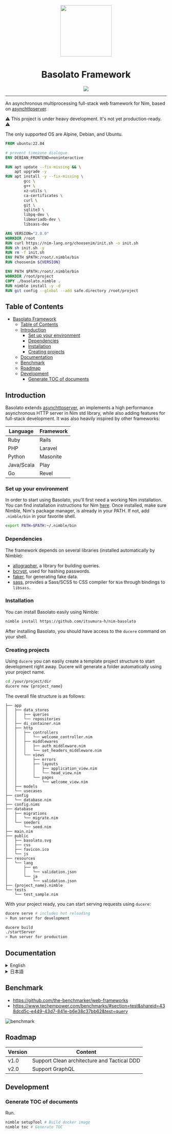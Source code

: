
<p align="center">
  <img src="./documents/images/basolato.svg" style="width:160px">
</p>
<div align="center">
  <h1>Basolato Framework</h1>
  <img src="https://github.com/itsumura-h/nim-basolato/workflows/Build%20and%20test%20Nim/badge.svg">
</div>

---

An asynchronous multiprocessing full-stack web framework for Nim, based on [asynchttpserver](https://nim-lang.org/docs/asynchttpserver.html).

:warning: This project is under heavy development. It's not yet production-ready. :warning:

The only supported OS are Alpine, Debian, and Ubuntu. 

```dockerfile
FROM ubuntu:22.04

# prevent timezone dialogue
ENV DEBIAN_FRONTEND=noninteractive

RUN apt update --fix-missing && \
    apt upgrade -y
RUN apt install -y --fix-missing \
        gcc \
        g++ \
        xz-utils \
        ca-certificates \
        curl \
        git \
        sqlite3 \
        libpq-dev \
        libmariadb-dev \
        libsass-dev

ARG VERSION="2.0.0"
WORKDIR /root
RUN curl https://nim-lang.org/choosenim/init.sh -o init.sh
RUN sh init.sh -y
RUN rm -f init.sh
ENV PATH $PATH:/root/.nimble/bin
RUN choosenim ${VERSION}

ENV PATH $PATH:/root/.nimble/bin
WORKDIR /root/project
COPY ./basolato.nimble .
RUN nimble install -y -d
RUN git config --global --add safe.directory /root/project
```


## Table of Contents

<!--ts-->
* [Basolato Framework](#basolato-framework)
   * [Table of Contents](#table-of-contents)
   * [Introduction](#introduction)
      * [Set up your environment](#set-up-your-environment)
      * [Dependencies](#dependencies)
      * [Installation](#installation)
      * [Creating projects](#creating-projects)
   * [Documentation](#documentation)
   * [Benchmark](#benchmark)
   * [Roadmap](#roadmap)
   * [Development](#development)
      * [Generate TOC of documents](#generate-toc-of-documents)

<!-- Created by https://github.com/ekalinin/github-markdown-toc -->
<!-- Added by: root, at: Fri Sep 23 13:12:54 UTC 2022 -->

<!--te-->


## Introduction
Basolato extends [asynchttpserver](https://nim-lang.org/docs/asynchttpserver.html), an implements a high performance asynchronous HTTP server in Nim std library, while also adding features for full-stack development. It was also heavily inspired by other frameworks:

|Language|Framework|
|---|---|
|Ruby|Rails|
|PHP|Laravel|
|Python|Masonite|
|Java/Scala|Play|
|Go|Revel|

### Set up your environment
In order to start using Basolato, you'll first need a working Nim installation. You can find installation instructions for Nim [here](https://nim-lang.org/install.html).
Once installed, make sure Nimble, Nim's package manager, is already in your PATH. If not, add `.nimble/bin` in your favorite shell.

```sh
export PATH=$PATH:~/.nimble/bin
```


### Dependencies

The framework depends on several libraries (installed automatically by Nimble):
- [allographer](https://github.com/itsumura-h/nim-allographer), a library for building queries.
- [bcrypt](https://github.com/runvnc/bcryptnim), used for hashing passwords.
- [faker](https://github.com/jiro4989/faker), for generating fake data.
- [sass](https://github.com/dom96/sass), provides a Sass/SCSS to CSS compiler for `Nim` through bindings to `libsass`.


### Installation

You can install Basolato easily using Nimble:

```sh
nimble install https://github.com/itsumura-h/nim-basolato
```

After installing Basolato, you should have access to the `ducere` command on your shell.

### Creating projects

Using `ducere` you can easily create a template project structure to start development right away. Ducere will generate a folder automatically using your project name.

```sh
cd /your/project/dir
ducere new {project_name}
```

The overall file structure is as follows:

```
├── app
│   ├── data_stores
│   │   ├── queries
│   │   └── repositories
│   ├── di_container.nim
│   ├── http
│   │   ├── controllers
│   │   │   └── welcome_controller.nim
│   │   ├── middlewares
│   │   │   ├── auth_middleware.nim
│   │   │   └── set_headers_middleware.nim
│   │   └── views
│   │       ├── errors
│   │       ├── layouts
│   │       │   ├── application_view.nim
│   │       │   └── head_view.nim
│   │       └── pages
│   │           └── welcome_view.nim
│   ├── models
│   └── usecases
├── config
│   └── database.nim
├── config.nims
├── database
│   ├── migrations
│   │   └── migrate.nim
│   └── seeders
│       └── seed.nim
├── main.nim
├── public
│   ├── basolato.svg
│   ├── css
│   ├── favicon.ico
│   └── js
├── resources
│   └── lang
│       ├── en
│       │   └── validation.json
│       └── ja
│           └── validation.json
├── {project_name}.nimble
└── tests
    └── test_sample.nim
```

With your project ready, you can start serving requests using `ducere`:

```sh
ducere serve # includes hot reloading
> Run server for development

ducere build
./startServer
> Run server for production 
```

## Documentation

<details><summary>English</summary><div>

- [ducere CLI tool](./documents/en/ducere.md)
- [Settings](./documents/en/settings.md)
- [Routing](./documents/en/routing.md)
- [Controller](./documents/en/controller.md)
- [Request](./documents/en/request.md)
- [Middleware](./documents/en/middleware.md)
- [Header](./documents/en/header.md)
- [Migration](./documents/en/migration.md)
- [View](./documents/en/view.md)
- [Static files](./documents/en/static_files.md)
- [Error](./documents/en/error.md)
- [Validation](./documents/en/validation.md)
- [Security (CsrfToken, Cookie, Session, Client)](./documents/en/security.md)
- [Helper](./documents/en/helper.md)
- [Logging](./documents/en/logging.md)

</div></details>

<details><summary>日本語</summary><div>

- [ducere CLI tool](./documents/ja/ducere.md)
- [設定](./documents/ja/settings.md)
- [ルーティング](./documents/ja/routing.md)
- [コントローラー](./documents/ja/controller.md)
- [リクエスト](./documents/ja/request.md)
- [ミドルウェア](./documents/ja/middleware.md)
- [ヘッダー](./documents/ja/header.md)
- [マイグレーション](./documents/ja/migration.md)
- [ビュー](./documents/ja/view.md)
- [静的ファイル](./documents/ja/static_files.md)
- [エラー](./documents/ja/error.md)
- [バリデーション](./documents/ja/validation.md)
- [セキュリティ (CsrfToken, クッキー, セッション, Client)](./documents/ja/security.md)
- [ヘルパー](./documents/ja/helper.md)
- [ログ](./documents/ja/logging.md)

</div></details>

## Benchmark
- https://github.com/the-benchmarker/web-frameworks
- https://www.techempower.com/benchmarks/#section=test&shareid=438dcd5c-e449-43d7-841e-b6e38c37bb62&test=query

![benchmark](./documents/images//benchmark%202022-10-29%2009-42-51.jpg)


## Roadmap

|Version|Content|
|---|---|
|v1.0|Support Clean architecture and Tactical DDD|
|v2.0|Support GraphQL|

## Development

### Generate TOC of documents

Run.

```bash
nimble setupTool # Build docker image
nimble toc # Generate TOC
```
